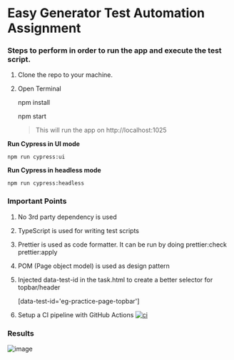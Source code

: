 # Easy Generator Test Automation Assignment


### Steps to perform in order to run the app and execute the test script.

1. Clone the repo to your machine.
2. Open Terminal

    npm install
    
    npm start
    > This will run the app on http://localhost:1025


**Run Cypress in UI mode**

    npm run cypress:ui

**Run Cypress in headless mode**

    npm run cypress:headless

### Important Points

1. No 3rd party dependency is used
2. TypeScript is used for writing test scripts
3. Prettier is used as code formatter. It can be run by doing
    prettier:check
    prettier:apply
4. POM (Page object model) is used as design pattern
5. Injected data-test-id in the task.html to create a better selector for topbar/header

    [data-test-id='eg-practice-page-topbar']
6. Setup a CI pipeline with GitHub Actions
[![ci](https://github.com/iamdaniyalz/eg-automation-task/actions/workflows/ci.yml/badge.svg?branch=master)](https://github.com/iamdaniyalz/eg-automation-task/actions/workflows/ci.yml)

### Results
![image](https://user-images.githubusercontent.com/52025650/229377012-fde9f4af-9705-45d1-8872-6dd6f8965ec0.png)
